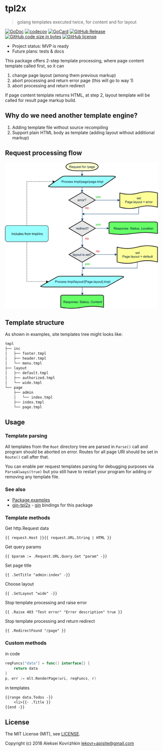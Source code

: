 # tpl2x
> golang templates executed twice, for content and for layout

[![GoDoc][gd1]][gd2]
 [![codecov][cc1]][cc2]
 [![GoCard][gc1]][gc2]
 [![GitHub Release][gr1]][gr2]
 [![GitHub code size in bytes][sz]]()
 [![GitHub license][gl1]][gl2]

[cc1]: https://codecov.io/gh/apisite/tpl2x/branch/master/graph/badge.svg
[cc2]: https://codecov.io/gh/apisite/tpl2x
[gd1]: https://godoc.org/github.com/apisite/tpl2x?status.svg
[gd2]: https://godoc.org/github.com/apisite/tpl2x
[gc1]: https://goreportcard.com/badge/github.com/apisite/tpl2x
[gc2]: https://goreportcard.com/report/github.com/apisite/tpl2x
[gr1]: https://img.shields.io/github/release-pre/apisite/tpl2x.svg
[gr2]: https://github.com/apisite/tpl2x/releases
[sz]: https://img.shields.io/github/languages/code-size/apisite/tpl2x.svg
[gl1]: https://img.shields.io/github/license/apisite/tpl2x.svg
[gl2]: LICENSE

* Project status: MVP is ready
* Future plans: tests & docs

This package offers 2-step template processing, where page content template called first, so it can
1. change page layout (among them previous markup)
2. abort processing and return error page (this will go to way 1)
3. abort processing and return redirect

If page content template returns HTML, at step 2, layout template will be called for result page markup build.

## Why do we need another template engine?

1. Adding template file without source recompiling
2. Support plain HTML body as template (adding layout without additional markup)

## Request processing flow

![Request processing flow](flow.png)

## Template structure

As shown in examples, site templates tree might looks like:

```
tmpl
├── inc
│   ├── footer.tmpl
│   ├── header.tmpl
│   └── menu.tmpl
├── layout
│   ├── default.tmpl
│   ├── authorized.tmpl
│   └── wide.tmpl
└── page
    ├── admin
    │   └── index.tmpl
    ├── index.tmpl
    └── page.tmpl

```

## Usage

### Template parsing

All templates from the `Root` directory tree are parsed in `Parse()` call and program should be aborted on error.
Routes for all page URI should be set in `Route()` call after that.

You can enable per request templates parsing for debugging purposes via `ParseAlways(true)` but you still have to restart your program for adding or removing any template file.

### See also
* [Package examples](https://godoc.org/github.com/apisite/tpl2x#pkg-examples)
* [gin-tpl2x](https://github.com/apisite/tpl2x/gin-tpl2x) - [gin](https://github.com/gin-gonic/gin) bindings for this package

### Template methods
Get http.Request data
```
{{ request.Host }}{{ request.URL.String | HTML }}
```
Get query params
```
{{ $param := .Request.URL.Query.Get "param" -}}
```
Set page title
```
{{ .SetTitle "admin:index" -}}
```
Choose layout
```
{{ .SetLayout "wide" -}}
```
Stop template processing and raise error
```
{{ .Raise 403 "Test error" "Error description" true }}
```
Stop template processing and return redirect 
```
{{ .RedirectFound "/page" }}
```

### Custom methods
in code
```go
reqFuncs["data"] = func() interface{} {
    return data
}
p, err := mlt.RenderPage(uri, reqFuncs, r)
```
in templates
```
{{range data.Todos -}}
    <li>{{- .Title }}
{{end -}}

```

## License

The MIT License (MIT), see [LICENSE](LICENSE).

Copyright (c) 2018 Aleksei Kovrizhkin <lekovr+apisite@gmail.com>
